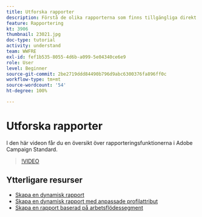 ```yaml
---
title: Utforska rapporter
description: Förstå de olika rapporterna som finns tillgängliga direkt vid leverans via e-post.
feature: Rapportering
kt: 3906
thumbnail: 23021.jpg
doc-type: tutorial
activity: understand
team: WWFRE
exl-id: fef1b535-8055-4d6b-a099-5e04340ce6e9
role: User
level: Beginner
source-git-commit: 2be2719ddd84490b796d9abc6300376fa896ff0c
workflow-type: tm+mt
source-wordcount: '54'
ht-degree: 100%

---
```


# Utforska rapporter

I den här videon får du en översikt över rapporteringsfunktionerna i Adobe Campaign Standard.

>[!VIDEO](https://video.tv.adobe.com/v/23021?quality=12)

## Ytterligare resurser

* [Skapa en dynamisk rapport](/help/reporting/creating-a-dynamic-report.md)
* [Skapa en dynamisk rapport med anpassade profilattribut](/help/reporting/custom-profile-attributes-dynamic-reports.md)
* [Skapa en rapport baserad på arbetsflödessegment](/help/reporting/report-on-workflow-segments.md)
